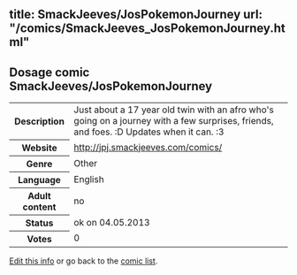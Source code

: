 title: SmackJeeves/JosPokemonJourney
url: "/comics/SmackJeeves_JosPokemonJourney.html"
---
Dosage comic SmackJeeves/JosPokemonJourney
-----------------------------------------

<p id="msg"></p>
<script type="text/javascript">
if (window.location.search === '?edit_info_mail=sent_ok') {
  var elem = document.getElementById("msg");
  elem.innerHTML = 'Edited information sucessfully sent for review, which is usually done daily. Thanks!';
  elem.className = 'ok';
}
</script>
<table class="comicinfo">
<tr>
<th>Description</th><td>Just about a 17 year old twin with an afro who's going on a journey with a few surprises, friends, and foes. :D Updates when it can. :3</td>
</tr>
<tr>
<th>Website</th><td><a href="http://jpj.smackjeeves.com/comics/">http://jpj.smackjeeves.com/comics/</a></td>
</tr>
<tr>
<th>Genre</th><td>Other</td>
</tr>
<tr>
<th>Language</th><td>English</td>
</tr>
<tr>
<th>Adult content</th><td>no</td>
</tr>
<tr>
<th>Status</th><td>ok on 04.05.2013</td>
</tr>
<tr>
<th>Votes</th><td>0</td>
</tr>
</table>

[Edit this info](SmackJeeves_JosPokemonJourney_edit.html) or go back to the [comic list](../comic-index.html).
